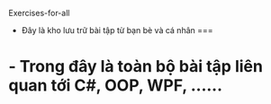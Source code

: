 Exercises-for-all
- Đây là kho lưu trữ bài tập từ bạn bè và cá nhân
===

# \- Trong đây là toàn bộ bài tập liên quan tới C#, OOP, WPF, ......




